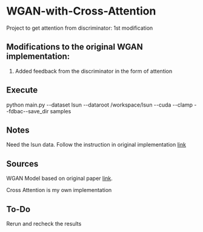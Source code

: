 # WGAN-with-Cross-Attention
Project to get attention from discriminator: 1st modification


## Modifications to the original WGAN implementation:
1. Added feedback from the discriminator in the form of attention


## Execute
python main.py --dataset lsun --dataroot /workspace/lsun --cuda --clamp --fdbac--save_dir samples

## Notes
Need the lsun data.
Follow the instruction in original implementation [link](https://github.com/martinarjovsky/WassersteinGAN)

## Sources
WGAN Model based on original paper [link](https://arxiv.org/abs/1701.07875).

Cross Attention is my own implementation


## To-Do
Rerun and recheck the results
